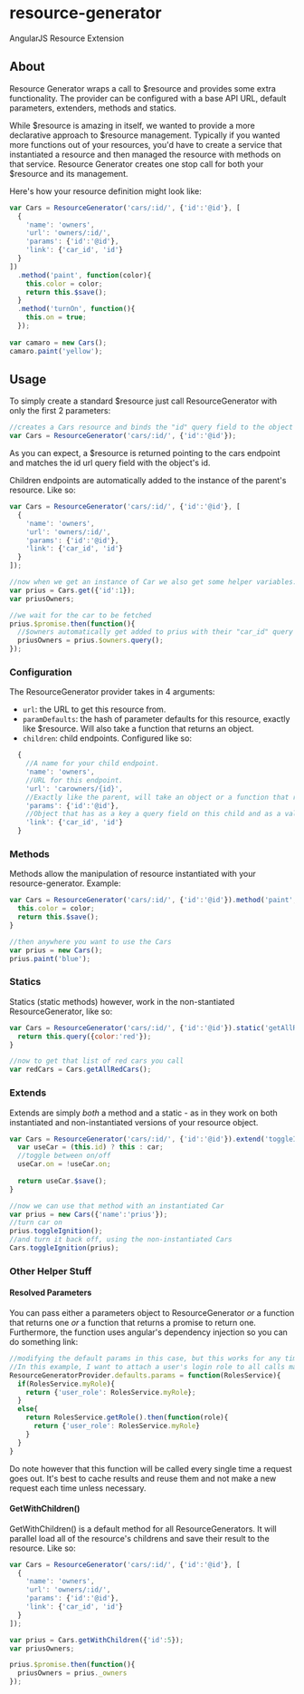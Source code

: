 # resource-generator
AngularJS Resource Extension

## About
Resource Generator wraps a call to $resource and provides some extra functionality. The provider can be configured with a base API URL, default parameters, extenders, methods and statics.

While $resource is amazing in itself, we wanted to provide a more declarative approach to $resource management. Typically if you wanted more functions out of your resources, you'd have to create a service that instantiated a resource and then managed the resource with methods on that service. Resource Generator creates one stop call for both your $resource and its management.

Here's how your resource definition might look like:
```javascript
var Cars = ResourceGenerator('cars/:id/', {'id':'@id'}, [
  {
    'name': 'owners',
    'url': 'owners/:id/',
    'params': {'id':'@id'},
    'link': {'car_id', 'id'}
  }
])
  .method('paint', function(color){
    this.color = color;
    return this.$save();
  }
  .method('turnOn', function(){
    this.on = true;
  });
  
var camaro = new Cars();
camaro.paint('yellow');
```

## Usage
To simply create a standard $resource just call ResourceGenerator with only the first 2 parameters:
```javascript
//creates a Cars resource and binds the "id" query field to the object's id
var Cars = ResourceGenerator('cars/:id/', {'id':'@id'});
```
As you can expect, a $resource is returned pointing to the cars endpoint and matches the id url query field with the object's id.

Children endpoints are automatically added to the instance of the parent's resource. Like so:
```javascript
var Cars = ResourceGenerator('cars/:id/', {'id':'@id'}, [
  {
    'name': 'owners',
    'url': 'owners/:id/',
    'params': {'id':'@id'},
    'link': {'car_id', 'id'}
  }
]);

//now when we get an instance of Car we also get some helper variables:
var prius = Cars.get({'id':1});
var priusOwners;

//we wait for the car to be fetched
prius.$promise.then(function(){
  //$owners automatically get added to prius with their "car_id" query param set to the prius' id.
  priusOwners = prius.$owners.query();
});
```
### Configuration
The ResourceGenerator provider takes in 4 arguments:
- `url`: the URL to get this resource from.
- `paramDefaults`: the hash of parameter defaults for this resource, exactly like $resource. Will also take a function that returns an object.
- `children`: child endpoints. Configured like so:
```javascript
  {
    //A name for your child endpoint.
    'name': 'owners', 
    //URL for this endpoint.
    'url': 'carowners/{id}', 
    //Exactly like the parent, will take an object or a function that returns an object.
    'params': {'id':'@id'}, 
    //Object that has as a key a query field on this child and as a value a variable name to fetch from its parent.
    'link': {'car_id', 'id'} 
  }
```

### Methods
Methods allow the manipulation of resource instantiated with your resource-generator. Example:
```javascript
var Cars = ResourceGenerator('cars/:id/', {'id':'@id'}).method('paint', function(color){
  this.color = color;
  return this.$save();
}

//then anywhere you want to use the Cars
var prius = new Cars();
prius.paint('blue');
```

### Statics
Statics (static methods) however, work in the non-stantiated ResourceGenerator, like so:
```javascript
var Cars = ResourceGenerator('cars/:id/', {'id':'@id'}).static('getAllRedCars', function(){
  return this.query({color:'red'});
}

//now to get that list of red cars you call
var redCars = Cars.getAllRedCars();
```

### Extends
Extends are simply _both_ a method and a static - as in they work on both instantiated and non-instantiated versions of your resource object.
```javascript
var Cars = ResourceGenerator('cars/:id/', {'id':'@id'}).extend('toggleIgnition', function(car){
  var useCar = (this.id) ? this : car;
  //toggle between on/off
  useCar.on = !useCar.on;
  
  return useCar.$save();
}

//now we can use that method with an instantiated Car
var prius = new Cars({'name':'prius'});
//turn car on
prius.toggleIgnition();
//and turn it back off, using the non-instantiated Cars
Cars.toggleIgnition(prius);
```

### Other Helper Stuff

#### Resolved Parameters
You can pass either a parameters object to ResourceGenerator _or_ a function that returns one _or_ a function that returns a promise to return one. Furthermore, the function uses angular's dependency injection so you can do something link:
```javascript
//modifying the default params in this case, but this works for any time you pass in a parameters list
//In this example, I want to attach a user's login role to all calls made from my resources, and if no role exists, fetch one.
ResourceGeneratorProvider.defaults.params = function(RolesService){
  if(RolesService.myRole){
    return {'user_role': RolesService.myRole};
  }
  else{
    return RolesService.getRole().then(function(role){
      return {'user_role': RolesService.myRole}
    }
  }
}
```
Do note however that this function will be called every single time a request goes out. It's best to cache results and reuse them and not make a new request each time unless necessary.

#### GetWithChildren()
GetWithChildren() is a default method for all ResourceGenerators. It will parallel load all of the resource's childrens and save their result to the resource. Like so:
```javascript
var Cars = ResourceGenerator('cars/:id/', {'id':'@id'}, [
  {
    'name': 'owners',
    'url': 'owners/:id/',
    'params': {'id':'@id'},
    'link': {'car_id', 'id'}
  }
]);

var prius = Cars.getWithChildren({'id':5});
var priusOwners;

prius.$promise.then(function(){
  priusOwners = prius._owners
});
```


  
    
    
